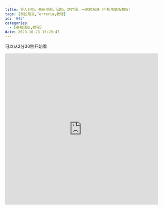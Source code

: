 ```yaml
---
title: 导入存档，备份地图，回档，防炸图，一站式解决（手机电脑版都有）
tags: [泰拉瑞亚,Terraria,教程]
id: '943'
categories:
  - [泰拉瑞亚,教程]
date: 2023-10-23 15:20:47
---
```


可以从2分30秒开始看
<iframe src="https://player.bilibili.com/player.html?bvid=BV1M84y1t7hG&cid=919340830&page=1&high_quality=1&danmaku=0&autoplay=false" allowfullscreen="allowfullscreen" width="100%" height="500" scrolling="no" frameborder="0" sandbox="allow-top-navigation allow-same-origin allow-forms allow-scripts"></iframe>